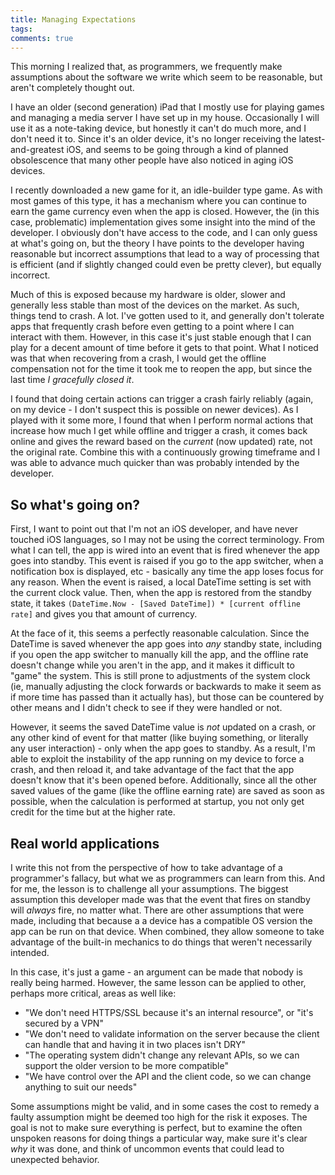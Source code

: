 ```yaml
---
title: Managing Expectations
tags:
comments: true
---
```


This morning I realized that, as programmers, we frequently make assumptions about the software we write which seem to be reasonable, but aren't completely thought out.

I have an older (second generation) iPad that I mostly use for playing games and managing a media server I have set up in my house. Occasionally I will use it as a note-taking device, but honestly it can't do much more, and I don't need it to. Since it's an older device, it's no longer receiving the latest-and-greatest iOS, and seems to be going through a kind of planned obsolescence that many other people have also noticed in aging iOS devices.

I recently downloaded a new game for it, an idle-builder type game. As with most games of this type, it has a mechanism where you can continue to earn the game currency even when the app is closed. However, the (in this case, problematic) implementation gives some insight into the mind of the developer. I obviously don't have access to the code, and I can only guess at what's going on, but the theory I have points to the developer having reasonable but incorrect assumptions that lead to a way of processing that is efficient (and if slightly changed could even be pretty clever), but equally incorrect.

Much of this is exposed because my hardware is older, slower and generally less stable than most of the devices on the market. As such, things tend to crash. A lot. I've gotten used to it, and generally don't tolerate apps that frequently crash before even getting to a point where I can interact with them. However, in this case it's just stable enough that I can play for a decent amount of time before it gets to that point. What I noticed was that when recovering from a crash, I would get the offline compensation not for the time it took me to reopen the app, but since the last time _I gracefully closed it_. 

I found that doing certain actions can trigger a crash fairly reliably (again, on my device - I don't suspect this is possible on newer devices). As I played with it some more, I found that when I perform normal actions that increase how much I get while offline and trigger a crash, it comes back online and gives the reward based on the _current_ (now updated) rate, not the original rate. Combine this with a continuously growing timeframe and I was able to advance much quicker than was probably intended by the developer.

## So what's going on?
First, I want to point out that I'm not an iOS developer, and have never touched iOS languages, so I may not be using the correct terminology. From what I can tell, the app is wired into an event that is fired whenever the app goes into standby. This event is raised if you go to the app switcher, when a notification box is displayed, etc - basically any time the app loses focus for any reason. When the event is raised, a local DateTime setting is set with the current clock value. Then, when the app is restored from the standby state, it takes `(DateTime.Now - [Saved DateTime]) * [current offline rate]` and gives you that amount of currency.

At the face of it, this seems a perfectly reasonable calculation. Since the DateTime is saved whenever the app goes into _any_ standby state, including if you open the app switcher to manually kill the app, and the offline rate doesn't change while you aren't in the app, and it makes it difficult to "game" the system. This is still prone to adjustments of the system clock (ie, manually adjusting the clock forwards or backwards to make it seem as if more time has passed than it actually has), but those can be countered by other means and I didn't check to see if they were handled or not.

However, it seems the saved DateTime value is _not_ updated on a crash, or any other kind of event for that matter (like buying something, or literally any user interaction) - only when the app goes to standby. As a result, I'm able to exploit the instability of the app running on my device to force a crash, and then reload it, and take advantage of the fact that the app doesn't know that it's been opened before. Additionally, since all the other saved values of the game (like the offline earning rate) are saved as soon as possible, when the calculation is performed at startup, you not only get credit for the time but at the higher rate.

## Real world applications
I write this not from the perspective of how to take advantage of a programmer's fallacy, but what we as programmers can learn from this. And for me, the lesson is to challenge all your assumptions. The biggest assumption this developer made was that the event that fires on standby will _always_ fire, no matter what. There are other assumptions that were made, including that because a a device has a compatible OS version the app can be run on that device. When combined, they allow someone to take advantage of the built-in mechanics to do things that weren't necessarily intended.

In this case, it's just a game - an argument can be made that nobody is really being harmed. However, the same lesson can be applied to other, perhaps more critical, areas as well like:

  * "We don't need HTTPS/SSL because it's an internal resource", or "it's secured by a VPN"
  * "We don't need to validate information on the server because the client can handle that and having it in two places isn't DRY"
  * "The operating system didn't change any relevant APIs, so we can support the older version to be more compatible"
  * "We have control over the API and the client code, so we can change anything to suit our needs"

Some assumptions might be valid, and in some cases the cost to remedy a faulty assumption might be deemed too high for the risk it exposes. The goal is not to make sure everything is perfect, but to examine the often unspoken reasons for doing things a particular way, make sure it's clear _why_ it was done, and think of uncommon events that could lead to unexpected behavior.